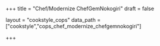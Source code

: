 +++
title = "Chef/Modernize ChefGemNokogiri"
draft = false

layout = "cookstyle_cops"
data_path = ["cookstyle","cops_chef_modernize_chefgemnokogiri"]

+++

<!-- The content of this page is automatically generated from the
cops_chef_modernize_chefgemnokogiri.yml file in github.com/chef/cookstyle/blob/master/docs-chef-io/data/cookstyle/. -->

